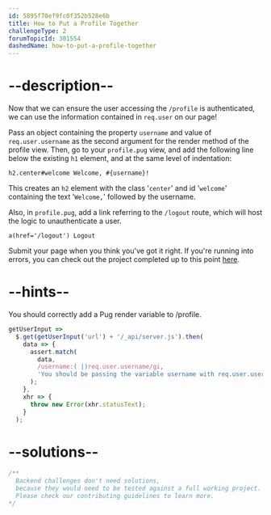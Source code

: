 ```yaml
---
id: 5895f70ef9fc0f352b528e6b
title: How to Put a Profile Together
challengeType: 2
forumTopicId: 301554
dashedName: how-to-put-a-profile-together
---
```


# --description--

Now that we can ensure the user accessing the `/profile` is authenticated, we can use the information contained in `req.user` on our page!

Pass an object containing the property `username` and value of `req.user.username` as the second argument for the render method of the profile view. Then, go to your `profile.pug` view, and add the following line below the existing `h1` element, and at the same level of indentation:

```pug
h2.center#welcome Welcome, #{username}!
```

This creates an `h2` element with the class '`center`' and id '`welcome`' containing the text '`Welcome,`' followed by the username.

Also, in `profile.pug`, add a link referring to the `/logout` route, which will host the logic to unauthenticate a user.

```pug
a(href='/logout') Logout
```

Submit your page when you think you've got it right. If you're running into errors, you can check out the project completed up to this point [here](https://gist.github.com/camperbot/136b3ad611cc80b41cab6f74bb460f6a).

# --hints--

You should correctly add a Pug render variable to /profile.

```js
getUserInput =>
  $.get(getUserInput('url') + '/_api/server.js').then(
    data => {
      assert.match(
        data,
        /username:( |)req.user.username/gi,
        'You should be passing the variable username with req.user.username into the render function of the profile page'
      );
    },
    xhr => {
      throw new Error(xhr.statusText);
    }
  );
```

# --solutions--

```js
/**
  Backend challenges don't need solutions, 
  because they would need to be tested against a full working project. 
  Please check our contributing guidelines to learn more.
*/
```
